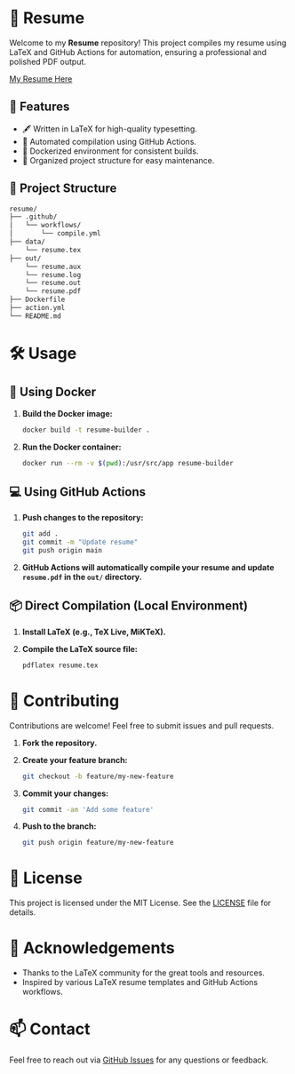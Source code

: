 # 📄 Resume

Welcome to my **Resume** repository! This project compiles my resume using LaTeX and GitHub Actions for automation, ensuring a professional and polished PDF output.

[My Resume Here](https://github.com/aditya26062003/resume/blob/main/out/resume.pdf)

## 🚀 Features

- 🖋️ Written in LaTeX for high-quality typesetting.
- 🔄 Automated compilation using GitHub Actions.
- 🐳 Dockerized environment for consistent builds.
- 📂 Organized project structure for easy maintenance.

## 📂 Project Structure

```bash
resume/
├── .github/
│   └── workflows/
│       └── compile.yml      
├── data/
    └── resume.tex                
├── out/
    └── resume.aux
    └── resume.log
    └── resume.out
    └── resume.pdf                        
├── Dockerfile                
├── action.yml                
└── README.md
```
 # 🛠️ Usage

## 🐳 Using Docker

1. **Build the Docker image:**

    ```sh
    docker build -t resume-builder .
    ```

2. **Run the Docker container:**

    ```sh
    docker run --rm -v $(pwd):/usr/src/app resume-builder
    ```

## 💻 Using GitHub Actions

1. **Push changes to the repository:**

    ```sh
    git add .
    git commit -m "Update resume"
    git push origin main
    ```

2. **GitHub Actions will automatically compile your resume and update `resume.pdf` in the `out/` directory.**

## 📦 Direct Compilation (Local Environment)

1. **Install LaTeX (e.g., TeX Live, MiKTeX).**

2. **Compile the LaTeX source file:**

    ```sh
    pdflatex resume.tex
    ```

# 🤝 Contributing

Contributions are welcome! Feel free to submit issues and pull requests.

1. **Fork the repository.**

2. **Create your feature branch:**

    ```sh
    git checkout -b feature/my-new-feature
    ```

3. **Commit your changes:**

    ```sh
    git commit -am 'Add some feature'
    ```

4. **Push to the branch:**

    ```sh
    git push origin feature/my-new-feature
    ```


# 📜 License

This project is licensed under the MIT License. See the [LICENSE](LICENSE) file for details.

# 🌟 Acknowledgements

- Thanks to the LaTeX community for the great tools and resources.
- Inspired by various LaTeX resume templates and GitHub Actions workflows.

# 📫 Contact

Feel free to reach out via [GitHub Issues](https://github.com/aditya26062003/resume/issues) for any questions or feedback.
              

